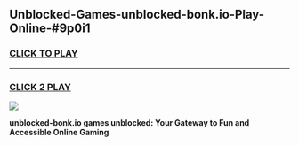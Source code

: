 
## Unblocked-Games-unblocked-bonk.io-Play-Online-#9p0i1
<h3>
<a href="https://premium.freeplayer.one?title=unblocked-bonk.io&ref=27F">CLICK TO PLAY</a></h3>
<hr>

<h3>
<a href="https://premium.freeplayer.one?title=unblocked-bonk.io&ref=27F">CLICK 2 PLAY</a>
  
</h3>

<a href="https://premium.freeplayer.one?title=unblocked-bonk.io&ref=27F"><img src="https://clearcache.store/games.png"></a>


**unblocked-bonk.io games unblocked: Your Gateway to Fun and Accessible Online Gaming**
